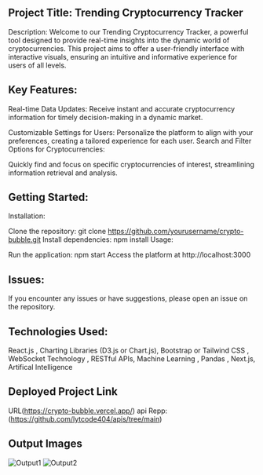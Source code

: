 ## Project Title: Trending Cryptocurrency Tracker

Description:
Welcome to our Trending Cryptocurrency Tracker, a powerful tool designed to provide real-time insights into the dynamic world of cryptocurrencies. This project aims to offer a user-friendly interface with interactive visuals, ensuring an intuitive and informative experience for users of all levels.

## Key Features:

Real-time Data Updates:
Receive instant and accurate cryptocurrency information for timely decision-making in a dynamic market.

Customizable Settings for Users:
Personalize the platform to align with your preferences, creating a tailored experience for each user.
Search and Filter Options for Cryptocurrencies:

Quickly find and focus on specific cryptocurrencies of interest, streamlining information retrieval and analysis.

## Getting Started:

Installation:

Clone the repository: git clone https://github.com/yourusername/crypto-bubble.git
Install dependencies: npm install
Usage:

Run the application: npm start
Access the platform at http://localhost:3000

## Issues:
If you encounter any issues or have suggestions, please open an issue on the repository.

## Technologies Used:
React.js , 
Charting Libraries (D3.js or Chart.js),
Bootstrap or Tailwind CSS ,
WebSocket Technology ,
RESTful APIs,
Machine Learning ,
Pandas ,
Next.js,
Artifical Intelligence 
## Deployed Project Link
URL(https://crypto-bubble.vercel.app/)  api Repp: (https://github.com/lytcode404/apis/tree/main)

## Output Images
![Output1](image "https://drive.google.com/file/d/1oE76V-zPeqHI1oAGEmo209yWCZ_jtjgU/view?usp=sharing")
![Output2](image "https://drive.google.com/file/d/1GjJk_88LfyRHILXuWGLgpL9XFmC7w0ge/view?usp=sharing")
